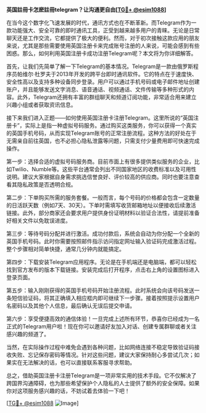 **英国註冊卡怎麽註冊telegram？让沟通更自由[[TG💪+ @esim1088](https://t.me/s/esim1088)]**

在当今这个数字化飞速发展的时代，通讯方式也在不断革新。而Telegram作为一款功能强大、安全可靠的即时通讯工具，正受到越来越多用户的青睐。无论是日常聊天还是工作交流，它都提供了极大的便利。然而，对于初次接触这款应用的朋友来说，尤其是那些需要使用英国注册卡来完成账号注册的人来说，可能会感到有些困惑。那么，如何利用英国注册卡成功注册Telegram呢？本文将为你详细解答。

首先，让我们先简单了解一下Telegram的基本情况。Telegram是一款由俄罗斯程序员帕维尔·杜罗夫于2013年开发的跨平台即时通讯软件。它的特点在于速度快、安全性高以及支持多种设备同步登录。用户可以通过手机号码或电子邮件地址创建账户，并且能够发送文字消息、语音通话、视频通话、文件传输等多种形式的内容。此外，Telegram还拥有丰富的群组聊天和频道订阅功能，非常适合用来建立兴趣小组或者获取资讯信息。

接下来我们进入正题——如何使用英国注册卡注册Telegram。这里所说的“英国注册卡”，实际上是指一种虚拟号码服务。通过购买这类服务，你可以获得一个真实的英国手机号码，从而实现Telegram账号的正常注册流程。这种方法的好处在于无需亲自前往英国，也不必担心隐私泄露等问题，只需支付少量费用即可快速完成操作。

第一步：选择合适的虚拟号码服务商。目前市面上有很多提供类似服务的企业，比如Twilio、Numble等。这些平台通常会列出不同国家地区的收费标准以及可用性说明。建议大家根据自身需求挑选信誉良好、评价较高的供应商。同时也要注意查看其隐私政策是否透明合规。

第二步：下单购买所需的服务套餐。一般而言，每个号码的价格都会包含一定数量的日活跃天数（例如7天、30天）。下单时需填写收货邮箱地址以便接收后续激活链接。此外，部分商家还会要求用户提供身份证明材料以验证合法性，请提前准备好相关文件以免耽误进度。

第三步：等待号码分配并进行激活。成功付款后，系统会自动为你分配一个全新的英国手机号码。此时你需要按照邮件指示访问指定网址输入验证码完成激活过程。整个步骤相对简单快捷，通常几分钟内就能搞定。

第四步：下载安装Telegram应用程序。无论是在手机端还是电脑端，都可以轻松找到官方发布的版本下载链接。安装完成后打开程序，点击右上角的设置图标进入登录页面。

第五步：输入刚刚获得的英国手机号码开始注册流程。此时系统会向该号码发送一条短信验证码，将其正确填入相应框内即可继续下一步骤。接着按照提示设置用户名密码以及其他个人信息，最后确认无误后提交申请。

第六步：享受便捷高效的通信体验！一旦完成上述所有环节，恭喜你已经成为一名正式的Telegram用户啦！现在你可以邀请好友加入对话、创建专属群聊或者关注感兴趣的频道了。

当然，在实际操作过程中难免会遇到各种问题，比如网络连接不稳定导致验证码接收失败、忘记保存密码等情况。针对这些问题，建议大家保持耐心多尝试几次；如果实在无法解决的话，也可以直接联系客服寻求帮助。

总之，借助英国注册卡注册Telegram是一项非常实用的技术手段。它不仅解决了跨国界沟通障碍，也为那些希望保护个人隐私的人士提供了额外的安全保障。如果你对这项服务感兴趣的话，不妨试着去体验一下吧！

[[TG💪+ @esim1088](https://t.me/s/esim1088) ![Image](https://i.postimg.cc/4NQfJmqS/Snipaste-2025-05-13-00-14-12.png)]